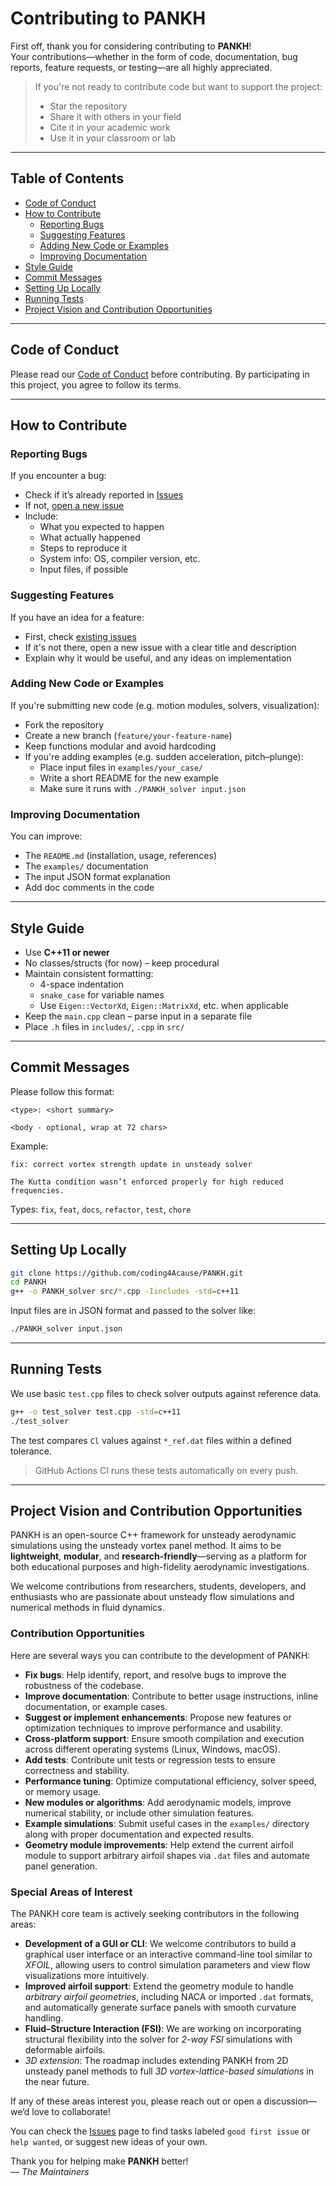 # Contributing to PANKH

First off, thank you for considering contributing to **PANKH**!   
Your contributions—whether in the form of code, documentation, bug reports, feature requests, or testing—are all highly appreciated.

>  If you're not ready to contribute code but want to support the project:
> -  Star the repository  
> -  Share it with others in your field  
> -  Cite it in your academic work  
> -  Use it in your classroom or lab  

---

## Table of Contents

- [Code of Conduct](#code-of-conduct)  
- [How to Contribute](#how-to-contribute)  
  - [Reporting Bugs](#reporting-bugs)  
  - [Suggesting Features](#suggesting-features)  
  - [Adding New Code or Examples](#adding-new-code-or-examples)  
  - [Improving Documentation](#improving-documentation)  
- [Style Guide](#style-guide)  
- [Commit Messages](#commit-messages)  
- [Setting Up Locally](#setting-up-locally)  
- [Running Tests](#running-tests)  
- [Project Vision and Contribution Opportunities](#project-vision-and-contribution-opportunities)



---

## Code of Conduct

Please read our [Code of Conduct](CODE_OF_CONDUCT.md) before contributing. By participating in this project, you agree to follow its terms.

---

## How to Contribute

### Reporting Bugs

If you encounter a bug:

- Check if it’s already reported in [Issues](https://github.com/coding4Acause/PANKH/issues)
- If not, [open a new issue](https://github.com/coding4Acause/PANKH/issues/new)
- Include:
  - What you expected to happen
  - What actually happened
  - Steps to reproduce it
  - System info: OS, compiler version, etc.
  - Input files, if possible

### Suggesting Features

If you have an idea for a feature:

- First, check [existing issues](https://github.com/coding4Acause/PANKH/issues)
- If it's not there, open a new issue with a clear title and description
- Explain why it would be useful, and any ideas on implementation


### Adding New Code or Examples

If you're submitting new code (e.g. motion modules, solvers, visualization):

- Fork the repository
- Create a new branch (`feature/your-feature-name`)
- Keep functions modular and avoid hardcoding
- If you're adding examples (e.g. sudden acceleration, pitch–plunge):
  - Place input files in `examples/your_case/`
  - Write a short README for the new example
  - Make sure it runs with `./PANKH_solver input.json`

### Improving Documentation

You can improve:

- The `README.md` (installation, usage, references)
- The `examples/` documentation
- The input JSON format explanation
- Add doc comments in the code

---

## Style Guide

- Use **C++11 or newer**
- No classes/structs (for now) – keep procedural
- Maintain consistent formatting:
  - 4-space indentation
  - `snake_case` for variable names
  - Use `Eigen::VectorXd`, `Eigen::MatrixXd`, etc. when applicable
- Keep the `main.cpp` clean – parse input in a separate file
- Place `.h` files in `includes/`, `.cpp` in `src/`

---

## Commit Messages

Please follow this format:

```
<type>: <short summary>

<body - optional, wrap at 72 chars>
```

Example:

```
fix: correct vortex strength update in unsteady solver

The Kutta condition wasn’t enforced properly for high reduced frequencies.
```

Types: `fix`, `feat`, `docs`, `refactor`, `test`, `chore`

---

## Setting Up Locally

```bash
git clone https://github.com/coding4Acause/PANKH.git
cd PANKH
g++ -o PANKH_solver src/*.cpp -Iincludes -std=c++11
```

Input files are in JSON format and passed to the solver like:

```bash
./PANKH_solver input.json
```

---

## Running Tests

We use basic `test.cpp` files to check solver outputs against reference data.

```bash
g++ -o test_solver test.cpp -std=c++11
./test_solver
```

The test compares `Cl` values against `*_ref.dat` files within a defined tolerance.

> GitHub Actions CI runs these tests automatically on every push.

---

## Project Vision and Contribution Opportunities

PANKH is an open-source C++ framework for unsteady aerodynamic simulations using the unsteady vortex panel method. It aims to be **lightweight**, **modular**, and **research-friendly**—serving as a platform for both educational purposes and high-fidelity aerodynamic investigations.

We welcome contributions from researchers, students, developers, and enthusiasts who are passionate about unsteady flow simulations and numerical methods in fluid dynamics.

###  Contribution Opportunities

Here are several ways you can contribute to the development of PANKH:

- **Fix bugs**: Help identify, report, and resolve bugs to improve the robustness of the codebase.
- **Improve documentation**: Contribute to better usage instructions, inline documentation, or example cases.
- **Suggest or implement enhancements**: Propose new features or optimization techniques to improve performance and usability.
- **Cross-platform support**: Ensure smooth compilation and execution across different operating systems (Linux, Windows, macOS).
- **Add tests**: Contribute unit tests or regression tests to ensure correctness and stability.
- **Performance tuning**: Optimize computational efficiency, solver speed, or memory usage.
- **New modules or algorithms**: Add aerodynamic models, improve numerical stability, or include other simulation features.
-  **Example simulations**: Submit useful cases in the `examples/` directory along with proper documentation and expected results.
- **Geometry module improvements**: Help extend the current airfoil module to support arbitrary airfoil shapes via `.dat` files and automate panel generation.

### Special Areas of Interest

The PANKH core team is actively seeking contributors in the following areas:

- **Development of a GUI or CLI**: We welcome contributors to build a graphical user interface or an interactive command-line tool similar to *XFOIL*, allowing users to control simulation parameters and view flow visualizations more intuitively.
- **Improved airfoil support**: Extend the geometry module to handle *arbitrary airfoil geometries*, including NACA or imported `.dat` formats, and automatically generate surface panels with smooth curvature handling.
- **Fluid–Structure Interaction (FSI)**: We are working on incorporating structural flexibility into the solver for *2-way FSI* simulations with deformable airfoils.
- *3D extension*: The roadmap includes extending PANKH from 2D unsteady panel methods to full *3D vortex-lattice-based simulations* in the near future.

If any of these areas interest you, please reach out or open a discussion—we’d love to collaborate!

You can check the [Issues](https://github.com/your_username/PANKH/issues) page to find tasks labeled `good first issue` or `help wanted`, or suggest new ideas of your own.

Thank you for helping make **PANKH** better!  
— *The Maintainers*
